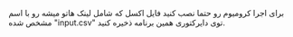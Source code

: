 برای اجرا کرومیوم رو حتما نصب کنید 
فایل اکسل که شامل لینک هاتو میشه رو با اسم مشخص شده "input.csv" توی دایرکتوری همین برنامه ذخیره کنید.
